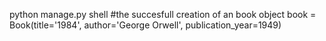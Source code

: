python manage.py shell
#the succesfull creation of an book object
book = Book(title='1984', author='George Orwell', publication_year=1949)